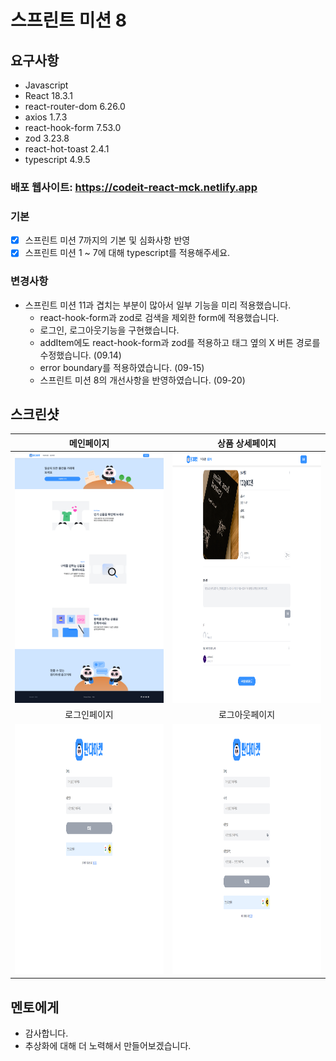 # 스프린트 미션 8 

## 요구사항

- Javascript
- React 18.3.1
- react-router-dom 6.26.0
- axios 1.7.3
- react-hook-form 7.53.0
- zod 3.23.8
- react-hot-toast 2.4.1
- typescript 4.9.5

### 배포 웹사이트: https://codeit-react-mck.netlify.app

### 기본

- [x] 스프린트 미션 7까지의 기본 및 심화사항 반영
- [x] 스프린트 미션 1 ~ 7에 대해 typescript를 적용해주세요.

### 변경사항

- 스프린트 미션 11과 겹치는 부분이 많아서 일부 기능을 미리 적용했습니다.
  - react-hook-form과 zod로 검색을 제외한 form에 적용했습니다.
  - 로그인, 로그아웃기능을 구현했습니다. 
  - addItem에도 react-hook-form과 zod를 적용하고 태그 옆의 X 버튼 경로를 수정했습니다. (09.14)
  - error boundary를 적용하였습니다. (09-15)
  - 스프린트 미션 8의 개선사항을 반영하였습니다. (09-20)

## 스크린샷

|                                    메인페이지                                   |                                상품 상세페이지                              |
| :----------------------------------------------------------------------------: | :------------------------------------------------------------------------: |
|   <img src="/public/images/mainPage.png" width="400" height="400">             | <img src="/public/images/productDetailPage.png" width="400" height="400">  |
|                                 로그인페이지                                    |                               로그아웃페이지                                |
|    <img src="/public/images/signinPage.png" width="400" height="400">          | <img src="/public/images/signupPage.png" width="400" height="400">         |

## 멘토에게

- 감사합니다.
- 추상화에 대해 더 노력해서 만들어보겠습니다.
